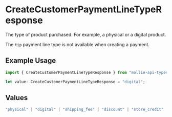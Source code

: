 # CreateCustomerPaymentLineTypeResponse

The type of product purchased. For example, a physical or a digital product.

The `tip` payment line type is not available when creating a payment.

## Example Usage

```typescript
import { CreateCustomerPaymentLineTypeResponse } from "mollie-api-typescript/models/operations";

let value: CreateCustomerPaymentLineTypeResponse = "digital";
```

## Values

```typescript
"physical" | "digital" | "shipping_fee" | "discount" | "store_credit" | "gift_card" | "surcharge" | "tip"
```
